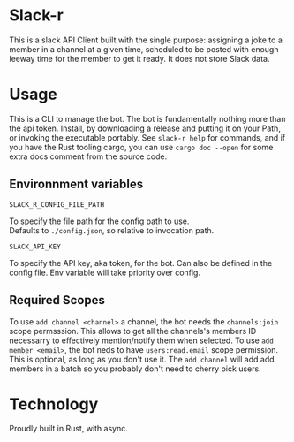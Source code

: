 # Slack-r
This is a slack API Client built with the single purpose: assigning a joke to a member in a channel at a given time, scheduled to be posted with enough leeway time for the member to get it ready.
It does not store Slack data.


# Usage
This is a CLI to manage the bot. The bot is fundamentally nothing more than the api token.
Install, by downloading a release and putting it on your Path, or invoking the executable portably. 
See `slack-r help` for commands, and if you have the Rust tooling cargo, you can use `cargo doc --open` for some extra docs comment from the source code.

## Environnment variables
```
SLACK_R_CONFIG_FILE_PATH
``` 
To specify the file path for the config path to use.  
Defaults to `./config.json`, so relative to invocation path.

```
SLACK_API_KEY
```
To specify the API key, aka token, for the bot.
Can also be defined in the config file. Env variable will take priority over config.



## Required Scopes

To use `add channel <channel>` a channel, the bot needs the `channels:join` scope permsssion. This allows to get all the channels's members ID necessarry to effectively mention/notify them when selected.
To use `add member <email>`, the bot neds to have `users:read.email` scope permission. This is optional, as long as you don't use it. The `add channel` will add add members in a batch so you probably don't need to cherry pick users.

# Technology
Proudly built in Rust, with async.